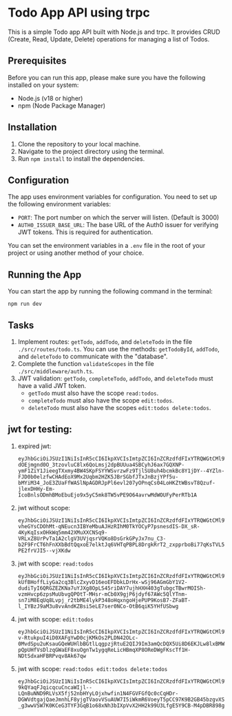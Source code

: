 # Todo App API using trpc

This is a simple Todo app API built with Node.js and trpc. It provides CRUD (Create, Read, Update, Delete) operations for managing a list of Todos.

## Prerequisites

Before you can run this app, please make sure you have the following installed on your system:

- Node.js (v18 or higher)
- npm (Node Package Manager)

## Installation

1. Clone the repository to your local machine.
2. Navigate to the project directory using the terminal.
3. Run `npm install` to install the dependencies.

## Configuration

The app uses environment variables for configuration. You need to set up the following environment variables:

- `PORT`: The port number on which the server will listen. (Default is 3000)
- `AUTH0_ISSUER_BASE_URL`: The base URL of the Auth0 issuer for verifying JWT tokens. This is required for authentication.

You can set the environment variables in a `.env` file in the root of your project or using another method of your choice.

## Running the App

You can start the app by running the following command in the terminal:

`npm run dev`

## Tasks

1. Implement routes: `getTodo`, `addTodo`, and `deleteTodo` in the file `./src/routes/todo.ts`. You can use the methods: `getTodoById`, `addTodo`, and `deleteTodo` to communicate with the "database".
2. Complete the function `validateScopes` in the file `./src/middleware/auth.ts`.
3. JWT validation: `getTodo`, `completeTodo`, `addTodo`, and `deleteTodo` must have a valid JWT token.
   - `getTodo` must also have the scope `read:todos`.
   - `completeTodo` must also have the scope `edit:todos`.
   - `deleteTodo` must also have the scopes `edit:todos delete:todos`.


## jwt for testing:

1. expired jwt:
   ```
   eyJhbGciOiJSUzI1NiIsInR5cCI6IkpXVCIsImtpZCI6InZCRzdfdFIxYTRQWGtCMl9WUDNxayJ9.eyJpc3MiOiJodHRwczovL2V4YW1wbGUtYXBpLmV1LmF1dGgwLmNvbS8iLCJzdWIiOiJxeFhEbmIwekR3WFI3OXNWVTQzZ3hLdXpCQUxHVGxIUEBjbGllbnRzIiwiYXVkIjoiaHR0cHM6Ly9leGFtcGxlLWFwaS5kZXZkZXYubm8vIiwiaWF0IjoxNjgyNDMyNjM0LCJleHAiOjE2ODI1MTkwMzQsImF6cCI6InF4WERuYjB6RHdYUjc5c1ZVNDNneEt1ekJBTEdUbEhQIiwic2NvcGUiOiJyZWFkOnRvZG9zIiwiZ3R5IjoiY2xpZW50LWNyZWRlbnRpYWxzIn0.B5qHtdViArTNUAMhEubrTqljY4txXpJRHn-dOEjmgnd0O_3tzovluC8lx6QoLmsj2dpBUUua4SBCyhJ6ax7GQXNP-ymF1ZiY1JieegTXxmy4BW4SKpFSYYWSvrzwFz9TjlSU8uh4bcmkBc8Y1jDY--4YZln-FJD0b0elzfwCHAdEoX9Mx2Uqbm2HZK5JBrSGbfJTxJnBzjYPf5u-bMYiM34_JoE3ZUaFfWASlNpAGDRJpPl6evl207yOPnqCs04LoHKZtWBsvT8Qzuf-jlexDHHy-Em-IcoBnlsODmhBMoEbuEjo9x5yC5mk8TW5vPE9O64avrwMdWOUFyPerRTb1A
   ```
2. jwt without scope:
    ```
    eyJhbGciOiJSUzI1NiIsInR5cCI6IkpXVCIsImtpZCI6InZCRzdfdFIxYTRQWGtCMl9WUDNxayJ9.eyJpc3MiOiJodHRwczovL2V4YW1wbGUtYXBpLmV1LmF1dGgwLmNvbS8iLCJzdWIiOiJxeFhEbmIwekR3WFI3OXNWVTQzZ3hLdXpCQUxHVGxIUEBjbGllbnRzIiwiYXVkIjoiaHR0cHM6Ly9leGFtcGxlLWFwaS5kZXZkZXYubm8vIiwiaWF0IjoxNjgzMTg2MTMwLCJleHAiOjE2ODMyNzI1MzAsImF6cCI6InF4WERuYjB6RHdYUjc5c1ZVNDNneEt1ekJBTEdUbEhQIiwiZ3R5IjoiY2xpZW50LWNyZWRlbnRpYWxzIn0.mEoQI99sCbeV6cKxYM4CTU99mGND45aMRB6EoNhd3Swes7JFogY-vheGYsCDOhMt-qNEucn3IBYeMbuAJHzRIhM0TkYOCyP7psnesdIS-DX_sR-4KyKqIsxOHkWq5mm42XMuXXCNSq9-VRLxZ8UrPvTa1A2clgV3UVjqsrVQKo8DsGrkGPyJx7nu_C3-b2F9FrCT6hFnXXbBdtQqxoE7elktJq6VHTqPBPL8DrgkRrT2_zxpprboBi77qKsTVL5NlXTHeXqhvrbhnb9Lp5ErcodXE4W5yWWp1yqfjOaJOmVNVYzpLRietWcZuw9Ip7xZhxj8-PE2frVJI5--vjXKdw
    ```
3. jwt with scope: `read:todos`
    ```
    eyJhbGciOiJSUzI1NiIsInR5cCI6IkpXVCIsImtpZCI6InZCRzdfdFIxYTRQWGtCMl9WUDNxayJ9.eyJpc3MiOiJodHRwczovL2V4YW1wbGUtYXBpLmV1LmF1dGgwLmNvbS8iLCJzdWIiOiJxeFhEbmIwekR3WFI3OXNWVTQzZ3hLdXpCQUxHVGxIUEBjbGllbnRzIiwiYXVkIjoiaHR0cHM6Ly9leGFtcGxlLWFwaS5kZXZkZXYubm8vIiwiaWF0IjoxNjgzMTg2MDg0LCJleHAiOjE2ODMyNzI0ODQsImF6cCI6InF4WERuYjB6RHdYUjc5c1ZVNDNneEt1ekJBTEdUbEhQIiwic2NvcGUiOiJyZWFkOnRvZG9zIiwiZ3R5IjoiY2xpZW50LWNyZWRlbnRpYWxzIn0.ZA3VRqpqU7MZeN37r9JV1SKEIpT0emhyrHDmqgcDvp8LJEcbDclK0qstrxxR1V-kUfBHoffLiyGa2cq3BlcZxyvD16eoEFDbkLDrHx-wSj96AGmGbY1V2-dudiTyI6QRGZEZKNa7uYJXg8OpLS45riDAY7ujhHXH403gTubgcTBwrMOISh-vzmHvcp6zpsMuUbvgQPOtT-MHsr-mCb0X9gjP6jdyf67AWc5QlYTnm-sn7iM8EqUq8Lvpj_r2tbME4lykP348oHqxngoHjePUP9KosB7-ZFaBT-l_IYBzJ9aM3u8vvAndKZBsi5eLE7ser0NCo-OtB6qiK5YHfUSbwg
    ```
4. jwt with scope: `edit:todos`
    ```
    eyJhbGciOiJSUzI1NiIsInR5cCI6IkpXVCIsImtpZCI6InZCRzdfdFIxYTRQWGtCMl9WUDNxayJ9.eyJpc3MiOiJodHRwczovL2V4YW1wbGUtYXBpLmV1LmF1dGgwLmNvbS8iLCJzdWIiOiJxeFhEbmIwekR3WFI3OXNWVTQzZ3hLdXpCQUxHVGxIUEBjbGllbnRzIiwiYXVkIjoiaHR0cHM6Ly9leGFtcGxlLWFwaS5kZXZkZXYubm8vIiwiaWF0IjoxNjgzMTg2MzQ4LCJleHAiOjE2ODMyNzI3NDgsImF6cCI6InF4WERuYjB6RHdYUjc5c1ZVNDNneEt1ekJBTEdUbEhQIiwic2NvcGUiOiJlZGl0OnRvZG9zIiwiZ3R5IjoiY2xpZW50LWNyZWRlbnRpYWxzIn0.JutQm9dTi6doKpQO7eYzNy9idMTPWsafcMD_Vcv-v-RtukpuI4iD0XAFgYwD0cjKMkOs2PLDN42OLc-0MvdSpu2uKsauGQeWUHlbBGtlLqgpzjRtuE2QIJ9Im3amQcDQX5Ui8D6EKJLw8lxBMWM68I4ROJ9GbA5zBbt8kDP53W4qCaAdGQImCSsPFTaJ_wrjvAbndzOvDInithp9xAORz4WXp0IyPQ9G7XTuU8REUviQumZsyvy_cbijHeAZE0CBJfPRY0J-pQpUHfVsDlzqGWaEF8xuOgnTw1ygqReLicHBmqXP8OReDWgFKscTf1H-NDtSdxaHFBRPvqv8Ak67qw
    ```
5. jwt with scope: `read:todos edit:todos delete:todos`
    ```
    eyJhbGciOiJSUzI1NiIsInR5cCI6IkpXVCIsImtpZCI6InZCRzdfdFIxYTRQWGtCMl9WUDNxayJ9.eyJpc3MiOiJodHRwczovL2V4YW1wbGUtYXBpLmV1LmF1dGgwLmNvbS8iLCJzdWIiOiJxeFhEbmIwekR3WFI3OXNWVTQzZ3hLdXpCQUxHVGxIUEBjbGllbnRzIiwiYXVkIjoiaHR0cHM6Ly9leGFtcGxlLWFwaS5kZXZkZXYubm8vIiwiaWF0IjoxNjgzMTg2Mzk1LCJleHAiOjE2ODMyNzI3OTUsImF6cCI6InF4WERuYjB6RHdYUjc5c1ZVNDNneEt1ekJBTEdUbEhQIiwic2NvcGUiOiJyZWFkOnRvZG9zIGVkaXQ6dG9kb3MgZGVsZXRlOnRvZG9zIiwiZ3R5IjoiY2xpZW50LWNyZWRlbnRpYWxzIn0.Bf5_0niCly6oftXi7pBsCDrkfCO1VV1gV6__lGKerH9Mmvu4SM395LwBxnm_sxVZ5gFf6zlmKyCepjMLBQ3osm4PL2da-9kQYaqFJqicqcuCncaWIjl--LQnBuNND9RLVsX5fj52nbHYyLOjxhwfin1N4FGVFGfQc0cCqHDr-DGWVdtgajQaeJmnhLF8yjgTVaovVSuAUW7I5iWkmR6VoeyT5pCC97K9B2GB45bzgvXS377Pi6Q5BfZguzFGQcAp7RzGoHWopSQ0kSemwm-_g3wwVSW7K0KCeG3TYF3GqB1o68xNh3bIXpVvX2HH2k99U3LfgE5Y9CB-M4pDBR898g
    ```
